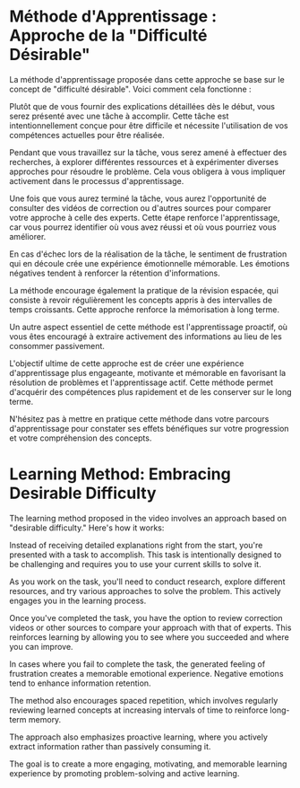 # Méthode d'Apprentissage : Approche de la "Difficulté Désirable"

La méthode d'apprentissage proposée dans cette approche se base sur le concept de "difficulté désirable". Voici comment cela fonctionne :

Plutôt que de vous fournir des explications détaillées dès le début, vous serez présenté avec une tâche à accomplir. Cette tâche est intentionnellement conçue pour être difficile et nécessite l'utilisation de vos compétences actuelles pour être réalisée.

Pendant que vous travaillez sur la tâche, vous serez amené à effectuer des recherches, à explorer différentes ressources et à expérimenter diverses approches pour résoudre le problème. Cela vous obligera à vous impliquer activement dans le processus d'apprentissage.

Une fois que vous aurez terminé la tâche, vous aurez l'opportunité de consulter des vidéos de correction ou d'autres sources pour comparer votre approche à celle des experts. Cette étape renforce l'apprentissage, car vous pourrez identifier où vous avez réussi et où vous pourriez vous améliorer.

En cas d'échec lors de la réalisation de la tâche, le sentiment de frustration qui en découle crée une expérience émotionnelle mémorable. Les émotions négatives tendent à renforcer la rétention d'informations.

La méthode encourage également la pratique de la révision espacée, qui consiste à revoir régulièrement les concepts appris à des intervalles de temps croissants. Cette approche renforce la mémorisation à long terme.

Un autre aspect essentiel de cette méthode est l'apprentissage proactif, où vous êtes encouragé à extraire activement des informations au lieu de les consommer passivement.

L'objectif ultime de cette approche est de créer une expérience d'apprentissage plus engageante, motivante et mémorable en favorisant la résolution de problèmes et l'apprentissage actif. Cette méthode permet d'acquérir des compétences plus rapidement et de les conserver sur le long terme.

N'hésitez pas à mettre en pratique cette méthode dans votre parcours d'apprentissage pour constater ses effets bénéfiques sur votre progression et votre compréhension des concepts.

# Learning Method: Embracing Desirable Difficulty

The learning method proposed in the video involves an approach based on "desirable difficulty." Here's how it works:

Instead of receiving detailed explanations right from the start, you're presented with a task to accomplish. This task is intentionally designed to be challenging and requires you to use your current skills to solve it.

As you work on the task, you'll need to conduct research, explore different resources, and try various approaches to solve the problem. This actively engages you in the learning process.

Once you've completed the task, you have the option to review correction videos or other sources to compare your approach with that of experts. This reinforces learning by allowing you to see where you succeeded and where you can improve.

In cases where you fail to complete the task, the generated feeling of frustration creates a memorable emotional experience. Negative emotions tend to enhance information retention.

The method also encourages spaced repetition, which involves regularly reviewing learned concepts at increasing intervals of time to reinforce long-term memory.

The approach also emphasizes proactive learning, where you actively extract information rather than passively consuming it.

The goal is to create a more engaging, motivating, and memorable learning experience by promoting problem-solving and active learning.


